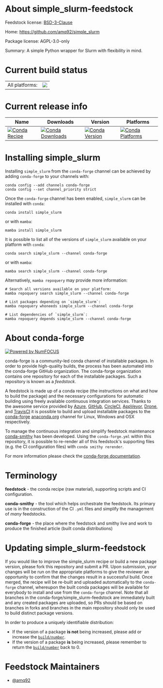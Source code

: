 About simple_slurm-feedstock
============================

Feedstock license: [BSD-3-Clause](https://github.com/conda-forge/simple_slurm-feedstock/blob/main/LICENSE.txt)

Home: https://github.com/amq92/simple_slurm

Package license: AGPL-3.0-only

Summary: A simple Python wrapper for Slurm with flexibility in mind.

Current build status
====================


<table><tr><td>All platforms:</td>
    <td>
      <a href="https://dev.azure.com/conda-forge/feedstock-builds/_build/latest?definitionId=17209&branchName=main">
        <img src="https://dev.azure.com/conda-forge/feedstock-builds/_apis/build/status/simple_slurm-feedstock?branchName=main">
      </a>
    </td>
  </tr>
</table>

Current release info
====================

| Name | Downloads | Version | Platforms |
| --- | --- | --- | --- |
| [![Conda Recipe](https://img.shields.io/badge/recipe-simple_slurm-green.svg)](https://anaconda.org/conda-forge/simple_slurm) | [![Conda Downloads](https://img.shields.io/conda/dn/conda-forge/simple_slurm.svg)](https://anaconda.org/conda-forge/simple_slurm) | [![Conda Version](https://img.shields.io/conda/vn/conda-forge/simple_slurm.svg)](https://anaconda.org/conda-forge/simple_slurm) | [![Conda Platforms](https://img.shields.io/conda/pn/conda-forge/simple_slurm.svg)](https://anaconda.org/conda-forge/simple_slurm) |

Installing simple_slurm
=======================

Installing `simple_slurm` from the `conda-forge` channel can be achieved by adding `conda-forge` to your channels with:

```
conda config --add channels conda-forge
conda config --set channel_priority strict
```

Once the `conda-forge` channel has been enabled, `simple_slurm` can be installed with `conda`:

```
conda install simple_slurm
```

or with `mamba`:

```
mamba install simple_slurm
```

It is possible to list all of the versions of `simple_slurm` available on your platform with `conda`:

```
conda search simple_slurm --channel conda-forge
```

or with `mamba`:

```
mamba search simple_slurm --channel conda-forge
```

Alternatively, `mamba repoquery` may provide more information:

```
# Search all versions available on your platform:
mamba repoquery search simple_slurm --channel conda-forge

# List packages depending on `simple_slurm`:
mamba repoquery whoneeds simple_slurm --channel conda-forge

# List dependencies of `simple_slurm`:
mamba repoquery depends simple_slurm --channel conda-forge
```


About conda-forge
=================

[![Powered by
NumFOCUS](https://img.shields.io/badge/powered%20by-NumFOCUS-orange.svg?style=flat&colorA=E1523D&colorB=007D8A)](https://numfocus.org)

conda-forge is a community-led conda channel of installable packages.
In order to provide high-quality builds, the process has been automated into the
conda-forge GitHub organization. The conda-forge organization contains one repository
for each of the installable packages. Such a repository is known as a *feedstock*.

A feedstock is made up of a conda recipe (the instructions on what and how to build
the package) and the necessary configurations for automatic building using freely
available continuous integration services. Thanks to the awesome service provided by
[Azure](https://azure.microsoft.com/en-us/services/devops/), [GitHub](https://github.com/),
[CircleCI](https://circleci.com/), [AppVeyor](https://www.appveyor.com/),
[Drone](https://cloud.drone.io/welcome), and [TravisCI](https://travis-ci.com/)
it is possible to build and upload installable packages to the
[conda-forge](https://anaconda.org/conda-forge) [anaconda.org](https://anaconda.org/)
channel for Linux, Windows and OSX respectively.

To manage the continuous integration and simplify feedstock maintenance
[conda-smithy](https://github.com/conda-forge/conda-smithy) has been developed.
Using the ``conda-forge.yml`` within this repository, it is possible to re-render all of
this feedstock's supporting files (e.g. the CI configuration files) with ``conda smithy rerender``.

For more information please check the [conda-forge documentation](https://conda-forge.org/docs/).

Terminology
===========

**feedstock** - the conda recipe (raw material), supporting scripts and CI configuration.

**conda-smithy** - the tool which helps orchestrate the feedstock.
                   Its primary use is in the construction of the CI ``.yml`` files
                   and simplify the management of *many* feedstocks.

**conda-forge** - the place where the feedstock and smithy live and work to
                  produce the finished article (built conda distributions)


Updating simple_slurm-feedstock
===============================

If you would like to improve the simple_slurm recipe or build a new
package version, please fork this repository and submit a PR. Upon submission,
your changes will be run on the appropriate platforms to give the reviewer an
opportunity to confirm that the changes result in a successful build. Once
merged, the recipe will be re-built and uploaded automatically to the
`conda-forge` channel, whereupon the built conda packages will be available for
everybody to install and use from the `conda-forge` channel.
Note that all branches in the conda-forge/simple_slurm-feedstock are
immediately built and any created packages are uploaded, so PRs should be based
on branches in forks and branches in the main repository should only be used to
build distinct package versions.

In order to produce a uniquely identifiable distribution:
 * If the version of a package **is not** being increased, please add or increase
   the [``build/number``](https://docs.conda.io/projects/conda-build/en/latest/resources/define-metadata.html#build-number-and-string).
 * If the version of a package **is** being increased, please remember to return
   the [``build/number``](https://docs.conda.io/projects/conda-build/en/latest/resources/define-metadata.html#build-number-and-string)
   back to 0.

Feedstock Maintainers
=====================

* [@amq92](https://github.com/amq92/)

